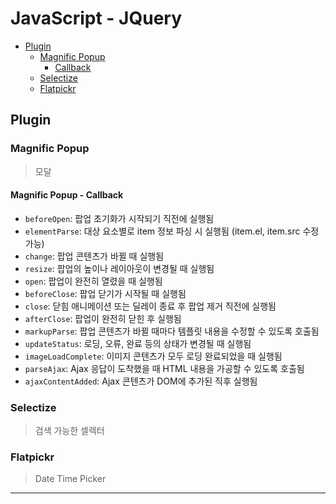 # JavaScript - JQuery

- [Plugin](#plugin)
  - [Magnific Popup](#magnific-popup)
    - [Callback](#magnific-popup---callback)
  - [Selectize](#selectize)
  - [Flatpickr](#flatpickr)

## Plugin

### Magnific Popup

> 모달

#### Magnific Popup - Callback

- `beforeOpen`: 팝업 초기화가 시작되기 직전에 실행됨
- `elementParse`: 대상 요소별로 item 정보 파싱 시 실행됨 (item.el, item.src 수정 가능)
- `change`: 팝업 콘텐츠가 바뀔 때 실행됨
- `resize`: 팝업의 높이나 레이아웃이 변경될 때 실행됨
- `open`: 팝업이 완전히 열렸을 때 실행됨
- `beforeClose`: 팝업 닫기가 시작될 때 실행됨
- `close`: 닫힘 애니메이션 또는 딜레이 종료 후 팝업 제거 직전에 실행됨
- `afterClose`: 팝업이 완전히 닫힌 후 실행됨
- `markupParse`: 팝업 콘텐츠가 바뀔 때마다 템플릿 내용을 수정할 수 있도록 호출됨
- `updateStatus`: 로딩, 오류, 완료 등의 상태가 변경될 때 실행됨
- `imageLoadComplete`: 이미지 콘텐츠가 모두 로딩 완료되었을 때 실행됨
- `parseAjax`: Ajax 응답이 도착했을 때 HTML 내용을 가공할 수 있도록 호출됨
- `ajaxContentAdded`: Ajax 콘텐츠가 DOM에 추가된 직후 실행됨

### Selectize

> 검색 가능한 셀렉터

### Flatpickr

> Date Time Picker

---
